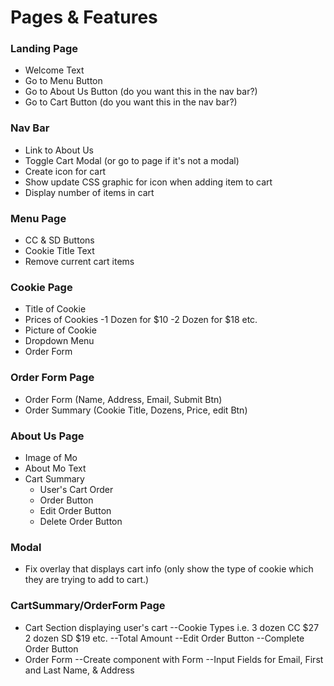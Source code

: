 # Pages & Features

### Landing Page

- Welcome Text
- Go to Menu Button
- Go to About Us Button (do you want this in the nav bar?)
- Go to Cart Button (do you want this in the nav bar?)

### Nav Bar

- Link to About Us
- Toggle Cart Modal (or go to page if it's not a modal)
- Create icon for cart
- Show update CSS graphic for icon when adding item to cart
- Display number of items in cart

### Menu Page

- CC & SD Buttons
- Cookie Title Text
- Remove current cart items

### Cookie Page

- Title of Cookie
- Prices of Cookies
  -1 Dozen for $10
  -2 Dozen for $18 etc.
- Picture of Cookie
- Dropdown Menu
- Order Form

### Order Form Page

- Order Form (Name, Address, Email, Submit Btn)
- Order Summary (Cookie Title, Dozens, Price, edit Btn)

### About Us Page

- Image of Mo
- About Mo Text
- Cart Summary
  - User's Cart Order
  - Order Button
  - Edit Order Button
  - Delete Order Button

### Modal

- Fix overlay that displays cart info (only show the type of cookie which they are trying to add to cart.)

### CartSummary/OrderForm Page

- Cart Section displaying user's cart
  --Cookie Types i.e. 3 dozen CC $27 2 dozen SD $19 etc.
  --Total Amount
  --Edit Order Button
  --Complete Order Button
- Order Form
  --Create component with Form
  --Input Fields for Email, First and Last Name, & Address
